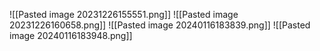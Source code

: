 ![[Pasted image 20231226155551.png]]
![[Pasted image 20231226160658.png]]
![[Pasted image 20240116183839.png]]
![[Pasted image 20240116183948.png]]